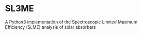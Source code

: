 # SL3ME
A Python3 implementation of the Spectroscopic Limited Maximum Efficiency (SLME) analysis of solar absorbers
